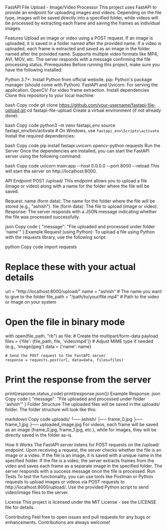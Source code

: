FastAPI File Upload - Image/Video Processor
This project uses FastAPI to provide an endpoint for uploading images and videos. Depending on the file type, images will be saved directly into a specified folder, while videos will be processed by extracting each frame and saving the frames as individual images.

Features
Upload an image or video using a POST request.
If an image is uploaded, it is saved in a folder named after the provided name.
If a video is uploaded, each frame is extracted and saved as an image in the folder named after the provided name.
Supports multiple video formats like MP4, AVI, MOV, etc.
The server responds with a message confirming the file processing status.
Prerequisites
Before running this project, make sure you have the following installed:

Python 3.7+: Install Python from official website.
pip: Python's package manager (should come with Python).
FastAPI and Uvicorn: For serving the application.
OpenCV: For video frame extraction.
Install dependencies
Clone this repository to your local machine:

bash
Copy code
git clone https://github.com/your-username/fastapi-file-upload.git
cd fastapi-file-upload
Create a virtual environment (if not already done):

bash
Copy code
python3 -m venv fastapi_env
source fastapi_env/bin/activate  # On Windows, use `fastapi_env\Scripts\activate`
Install the required dependencies:

bash
Copy code
pip install fastapi uvicorn opencv-python requests
Run the Server
Once the dependencies are installed, you can start the FastAPI server using the following command:

bash
Copy code
uvicorn main:app --host 0.0.0.0 --port 8000 --reload
This will start the server on http://localhost:8000.

API Endpoint
POST /upload/
This endpoint allows you to upload a file (image or video) along with a name for the folder where the file will be saved.

Request:
name (form data): The name for the folder where the file will be stored (e.g., "ashish").
file (form data): The file to upload (image or video).
Response:
The server responds with a JSON message indicating whether the file was processed successfully.

json
Copy code
{
  "message": "File uploaded and processed under folder 'name'"
}
Example Request (using Python):
To upload a file using Python with the requests library, use the following script:

python
Copy code
import requests

# Replace these with your actual details
url = "http://localhost:8000/upload/"
name = "ashish"  # The name you want to give to the folder
file_path = "/path/to/your/file.mp4"  # Path to the video or image on your system

# Open the file in binary mode
with open(file_path, "rb") as file:
    # Create the multipart/form-data payload
    files = {'file': (file_path, file, 'video/mp4')}  # Adjust MIME type if needed (e.g., 'image/jpeg')
    data = {'name': name}

    # Send the POST request to the FastAPI server
    response = requests.post(url, data=data, files=files)

# Print the response from the server
print(response.status_code)
print(response.json())
Example Response:
json
Copy code
{
  "message": "File uploaded and processed under folder 'ashish'"
}
Folder Structure
The uploaded files will be saved in the uploads/ folder. The folder structure will look like this:

markdown
Copy code
uploads/
└── ashish/
    ├── frame_0.jpg
    ├── frame_1.jpg
    ├── uploaded_image.jpg
For videos, each frame will be saved as an image (frame_0.jpg, frame_1.jpg, etc.), while for images, they will be directly saved in the folder as-is.

How It Works
The FastAPI server listens for POST requests on the /upload/ endpoint.
Upon receiving a request, the server checks whether the file is an image or a video.
If the file is an image, it is saved with a unique name in the specified folder.
If the file is a video, the server extracts frames from the video and saves each frame as a separate image in the specified folder.
The server responds with a success message once the file is processed.
Run Tests
To test the functionality, you can use tools like Postman or Python requests to upload images or videos via POST requests to http://localhost:8000/upload/. Use the provided Python script to send video/image files to the server.

License
This project is licensed under the MIT License - see the LICENSE file for details.

Contributing
Feel free to open issues and pull requests for any bugs or enhancements. Contributions are always welcome!
